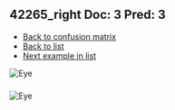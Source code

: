 ## 42265_right Doc: 3 Pred: 3
- [Back to confusion matrix](https://github.com/juliandewit/kaggle_retinopathy/blob/master/matrix.md)
- [Back to list](https://github.com/juliandewit/kaggle_retinopathy/blob/master/lists/33/list.md)
- [Next example in list](https://github.com/juliandewit/kaggle_retinopathy/blob/master/lists/33/42/42408_right.md)

![Eye](https://retinopaty.blob.core.windows.net/size1024/42265_right_3.jpeg)

### 

![Eye]()
